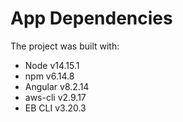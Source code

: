 # App Dependencies

The project was built with:

- Node v14.15.1
- npm v6.14.8
- Angular v8.2.14
- aws-cli v2.9.17
- EB CLI v3.20.3
